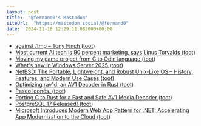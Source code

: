 ```yaml
---
layout: post
title:  "@fernand0's Mastodon"
siteUrl:  "https://mastodon.social/@fernand0"
date:  2024-11-18 12:29:11.082000+00:00
---
```

*  [against /tmp – Tony Finch ](https://dotat.at/@/2024-10-22-tmp.htm) ([toot](https://mastodon.social/@fernand0/113503957881929311))
*  [Most current AI tech is 90 percent marketing, says Linus Torvalds ](https://www.techspot.com/news/105336-most-current-ai-tech-90-percent-marketing-linus.htm) ([toot](https://mastodon.social/@fernand0/113503702667559067))
*  [Moving my game project from C to Odin language ](https://akselmo.dev/posts/moving-from-c-to-odin) ([toot](https://mastodon.social/@fernand0/113503497290475135))
*  [What's new in Windows Server 2025 ](https://learn.microsoft.com/en-us/windows-server/get-started/whats-new-windows-server-202) ([toot](https://mastodon.social/@fernand0/113503257820496325))
*  [NetBSD: The Portable, Lightweight, and Robust Unix-Like OS – History, Features, and Modern Use Cases ](https://machaddr.substack.com/p/netbsd-the-portable-lightweight-an) ([toot](https://mastodon.social/@fernand0/113502257829670156))
*  [Optimizing rav1d, an AV1 Decoder in Rust ](https://www.memorysafety.org/blog/rav1d-performance-optimization) ([toot](https://mastodon.social/@fernand0/113501589183698011))
*  [Paseo leonés. ](https://avecesunafoto.wordpress.com/2024/11/17/paseo-leones) ([toot](https://mastodon.social/@fernand0/113499701763313566))
*  [Porting C to Rust for a Fast and Safe AV1 Media Decoder ](https://www.memorysafety.org/blog/porting-c-to-rust-for-av1) ([toot](https://mastodon.social/@fernand0/113499624755422387))
*  [PostgreSQL 17 Released! ](https://www.postgresql.org/about/news/postgresql-17-released-2936) ([toot](https://mastodon.social/@fernand0/113499400288305547))
*  [Microsoft Introduces Modern Web App Pattern for .NET: Accelerating App Modernization to the Cloud ](https://www.infoq.com/news/2024/11/modern-web-app-dotnet) ([toot](https://mastodon.social/@fernand0/113499223041741004))
